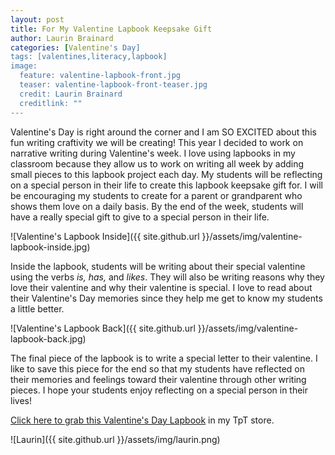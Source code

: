 ```yaml
---
layout: post
title: For My Valentine Lapbook Keepsake Gift
author: Laurin Brainard
categories: [Valentine's Day]
tags: [valentines,literacy,lapbook]
image:
  feature: valentine-lapbook-front.jpg
  teaser: valentine-lapbook-front-teaser.jpg
  credit: Laurin Brainard
  creditlink: ""
---
```

Valentine's Day is right around the corner and I am SO EXCITED about this fun writing craftivity we will be creating! This year I decided to work on narrative writing during Valentine's week. I love using lapbooks in my classroom because they allow us to work on writing all week by adding small pieces to this lapbook project each day. My students will be reflecting on a special person in their life to create this lapbook keepsake gift for. I will be encouraging my students to create for a parent or grandparent who shows them love on a daily basis. By the end of the week, students will have a really special gift to give to a special person in their life.

![Valentine's Lapbook Inside]({{ site.github.url }}/assets/img/valentine-lapbook-inside.jpg)

Inside the lapbook, students will be writing about their special valentine using the verbs *is, has,* and *likes*. They will also be writing reasons why they love their valentine and why their valentine is special. I love to read about their Valentine's Day memories since they help me get to know my students a little better. 

![Valentine's Lapbook Back]({{ site.github.url }}/assets/img/valentine-lapbook-back.jpg)

The final piece of the lapbook is to write a special letter to their valentine. I like to save this piece for the end so that my students have reflected on their memories and feelings toward their valentine through other writing pieces. I hope your students enjoy reflecting on a special person in their lives!

[Click here to grab this Valentine's Day Lapbook](http://bit.ly/2rANJZU) in my TpT store. 

![Laurin]({{ site.github.url }}/assets/img/laurin.png)